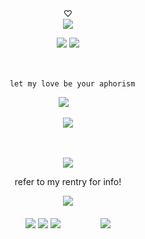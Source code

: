 

<div id="header" align="center">
♡
   <div id="header" align="center"> 

<div id="header" align="center">
<img src="https://64.media.tumblr.com/7f1893eb9c466166fbe7131ea5f202ab/30da6dba59ccd1ec-54/s100x200/dd7700d1322c5064451f27528916ae9247c3d71e.gifv">


![](https://komarev.com/ghpvc/?username=yurenagara&label=⠀⠀⠀goon⠀⠀⠀&style=plastic&color=1a1c1b) <img src="https://maguro.carrd.co/assets/images/gallery03/f63fd80d.gif?v=10a293e5">
</p>
ㅤㅤ
<div id="header" align="center">

      let my love be your aphorism

<div id="header" align="center">

<img src="https://i.postimg.cc/DfpBwrvz/blur-edges-61-1-1.png">
⠀

<div id="header" align="center">

[<img src="https://i.ibb.co/RkBJFrVr/cooltext484835757295553.png">](https://angelic.atabook.org/) 
<div id="header" align="center">
ㅤㅤ
  
[<img src="https://i.ibb.co/VcJvCc3R/cooltext484835784075411.png">](https://yurenagara.straw.page/) 

refer to my rentry for info!
<div id="header" align="center">

<img src="https://xyz.crd.co/assets/images/gallery06/22f2c728.gif?v=de6feabd">
<div id="header" align="center">
ㅤㅤ
   <div id="header" align="center">
 <img src="https://i.ibb.co/gZgfS7bC/blinkies-Cafe-Xv.gif"> <img src="https://i.ibb.co/pvMCwHdb/blinkies-Cafe-x-D.gif"> <img src="https://i.ibb.co/4wVTrCWM/blinkies-Cafe-qa.gif">
      ㅤㅤ
      ㅤㅤ
 <img src="https://i.ibb.co/bjm5tJQY/blur-edges-62.png">



